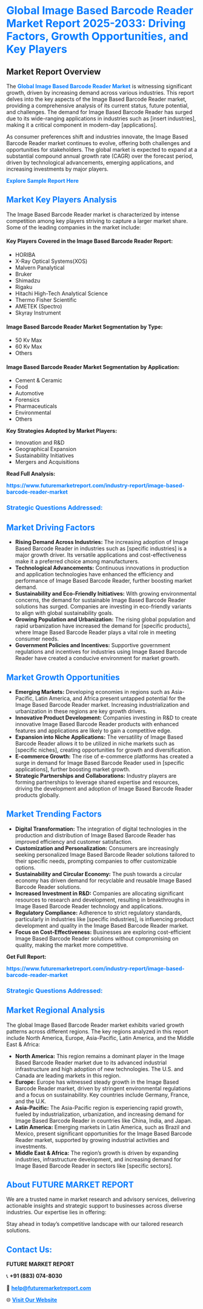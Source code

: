 <h1 style="color: #007BFF;">Global Image Based Barcode Reader Market Report 2025-2033: Driving Factors, Growth Opportunities, and Key Players</h1>

<section id="overview">
<h2>Market Report Overview</h2>
<p>The <a href="https://www.futuremarketreport.com/industry-report/image-based-barcode-reader-market" style="color: #007BFF; text-decoration: none;"><strong>Global Image Based Barcode Reader Market</strong></a> is witnessing significant growth, driven by increasing demand across various industries. This report delves into the key aspects of the Image Based Barcode Reader market, providing a comprehensive analysis of its current status, future potential, and challenges. The demand for Image Based Barcode Reader has surged due to its wide-ranging applications in industries such as [insert industries], making it a critical component in modern-day [applications].</p>
<p>As consumer preferences shift and industries innovate, the Image Based Barcode Reader market continues to evolve, offering both challenges and opportunities for stakeholders. The global market is expected to expand at a substantial compound annual growth rate (CAGR) over the forecast period, driven by technological advancements, emerging applications, and increasing investments by major players.</p>
</section>

<section id="overview">
<p><a href="https://www.futuremarketreport.com/request-sample/reportId=31844" style="color: #007BFF; text-decoration: none;"><strong>Explore Sample Report Here</strong></a></p>
</section>

<section id="key-players">
<h2 style="color: #007BFF;">Market Key Players Analysis</h2>
<p>The Image Based Barcode Reader market is characterized by intense competition among key players striving to capture a larger market share. Some of the leading companies in the market include:</p>
<h4>Key Players Covered in the Image Based Barcode Reader Report:</h4>
<ul><li>HORIBA</li><li>X-Ray Optical Systems(XOS)</li><li>Malvern Panalytical</li><li>Bruker</li><li>Shimadzu</li><li>Rigaku</li><li>Hitachi High-Tech Analytical Science</li><li>Thermo Fisher Scientific</li><li>AMETEK (Spectro)</li><li>Skyray Instrument</li></ul>
<h4>Image Based Barcode Reader Market Segmentation by Type:</h4>
<ul><li>50 Kv Max</li><li>60 Kv Max</li><li>Others</li></ul>

<h4>Image Based Barcode Reader Market Segmentation by Application:</h4>
<ul><li>Cement &amp; Ceramic</li><li>Food</li><li>Automotive</li><li>Forensics</li><li>Pharmaceuticals</li><li>Environmental</li><li>Others</li></ul>
<p><strong>Key Strategies Adopted by Market Players:</strong></p>
<ul>
<li>Innovation and R&D</li>
<li>Geographical Expansion</li>
<li>Sustainability Initiatives</li>
<li>Mergers and Acquisitions</li>
</ul>
</section>

<section>
<p><strong>Read Full Analysis: </strong></p><a href="https://www.futuremarketreport.com/industry-report/image-based-barcode-reader-market" style="color: #007BFF; text-decoration: none;"><strong>https://www.futuremarketreport.com/industry-report/image-based-barcode-reader-market</strong></a>
<h3 style="color: #007BFF;">Strategic Questions Addressed:</h3>
</section>

<section id="driving-factors">
<h2 style="color: #007BFF;">Market Driving Factors</h2>
<ul>
<li><strong>Rising Demand Across Industries:</strong> The increasing adoption of Image Based Barcode Reader in industries such as [specific industries] is a major growth driver. Its versatile applications and cost-effectiveness make it a preferred choice among manufacturers.</li>
<li><strong>Technological Advancements:</strong> Continuous innovations in production and application technologies have enhanced the efficiency and performance of Image Based Barcode Reader, further boosting market demand.</li>
<li><strong>Sustainability and Eco-Friendly Initiatives:</strong> With growing environmental concerns, the demand for sustainable Image Based Barcode Reader solutions has surged. Companies are investing in eco-friendly variants to align with global sustainability goals.</li>
<li><strong>Growing Population and Urbanization:</strong> The rising global population and rapid urbanization have increased the demand for [specific products], where Image Based Barcode Reader plays a vital role in meeting consumer needs.</li>
<li><strong>Government Policies and Incentives:</strong> Supportive government regulations and incentives for industries using Image Based Barcode Reader have created a conducive environment for market growth.</li>
</ul>
</section>

<section id="growth-opportunities">
<h2 style="color: #007BFF;">Market Growth Opportunities</h2>
<ul>
<li><strong>Emerging Markets:</strong> Developing economies in regions such as Asia-Pacific, Latin America, and Africa present untapped potential for the Image Based Barcode Reader market. Increasing industrialization and urbanization in these regions are key growth drivers.</li>
<li><strong>Innovative Product Development:</strong> Companies investing in R&D to create innovative Image Based Barcode Reader products with enhanced features and applications are likely to gain a competitive edge.</li>
<li><strong>Expansion into Niche Applications:</strong> The versatility of Image Based Barcode Reader allows it to be utilized in niche markets such as [specific niches], creating opportunities for growth and diversification.</li>
<li><strong>E-commerce Growth:</strong> The rise of e-commerce platforms has created a surge in demand for Image Based Barcode Reader used in [specific applications], further boosting market growth.</li>
<li><strong>Strategic Partnerships and Collaborations:</strong> Industry players are forming partnerships to leverage shared expertise and resources, driving the development and adoption of Image Based Barcode Reader products globally.</li>
</ul>
</section>

<section id="trending-factors">
<h2 style="color: #007BFF;">Market Trending Factors</h2>
<ul>
<li><strong>Digital Transformation:</strong> The integration of digital technologies in the production and distribution of Image Based Barcode Reader has improved efficiency and customer satisfaction.</li>
<li><strong>Customization and Personalization:</strong> Consumers are increasingly seeking personalized Image Based Barcode Reader solutions tailored to their specific needs, prompting companies to offer customizable options.</li>
<li><strong>Sustainability and Circular Economy:</strong> The push towards a circular economy has driven demand for recyclable and reusable Image Based Barcode Reader solutions.</li>
<li><strong>Increased Investment in R&D:</strong> Companies are allocating significant resources to research and development, resulting in breakthroughs in Image Based Barcode Reader technology and applications.</li>
<li><strong>Regulatory Compliance:</strong> Adherence to strict regulatory standards, particularly in industries like [specific industries], is influencing product development and quality in the Image Based Barcode Reader market.</li>
<li><strong>Focus on Cost-Effectiveness:</strong> Businesses are exploring cost-efficient Image Based Barcode Reader solutions without compromising on quality, making the market more competitive.</li>
</ul>
</section>

<section>
<p><strong>Get Full Report: </strong></p><a href="https://www.futuremarketreport.com/industry-report/image-based-barcode-reader-market" style="color: #007BFF; text-decoration: none;"><strong>https://www.futuremarketreport.com/industry-report/image-based-barcode-reader-market</strong></a>
<h3 style="color: #007BFF;">Strategic Questions Addressed:</h3>
</section>


<section id="regional-analysis">
<h2 style="color: #007BFF;">Market Regional Analysis</h2>
<p>The global Image Based Barcode Reader market exhibits varied growth patterns across different regions. The key regions analyzed in this report include North America, Europe, Asia-Pacific, Latin America, and the Middle East & Africa:</p>
<ul>
<li><strong>North America:</strong> This region remains a dominant player in the Image Based Barcode Reader market due to its advanced industrial infrastructure and high adoption of new technologies. The U.S. and Canada are leading markets in this region.</li>
<li><strong>Europe:</strong> Europe has witnessed steady growth in the Image Based Barcode Reader market, driven by stringent environmental regulations and a focus on sustainability. Key countries include Germany, France, and the U.K.</li>
<li><strong>Asia-Pacific:</strong> The Asia-Pacific region is experiencing rapid growth, fueled by industrialization, urbanization, and increasing demand for Image Based Barcode Reader in countries like China, India, and Japan.</li>
<li><strong>Latin America:</strong> Emerging markets in Latin America, such as Brazil and Mexico, present significant opportunities for the Image Based Barcode Reader market, supported by growing industrial activities and investments.</li>
<li><strong>Middle East & Africa:</strong> The region’s growth is driven by expanding industries, infrastructure development, and increasing demand for Image Based Barcode Reader in sectors like [specific sectors].</li>
</ul>
</section>

<footer>
<h2 style="color: #007BFF;">About FUTURE MARKET REPORT</h2>
<p>We are a trusted name in market research and advisory services, delivering actionable insights and strategic support to businesses across diverse industries. Our expertise lies in offering:</p>

<p>Stay ahead in today’s competitive landscape with our tailored research solutions.</p>

<h2 style="color: #007BFF;">Contact Us:</h2>
<p><strong>FUTURE MARKET REPORT</strong></p>
<p>📞 <strong>+91 (883) 074-8030</strong></p>
<p>📧 <strong><a href="mailto:help@futuremarketreport.com" style="color: #007BFF;">help@futuremarketreport.com</a></strong></p>
<p>🌐 <strong><a href="https://www.futuremarketreport.com/" style="color: #007BFF;">Visit Our Website</a></strong></p>
</footer>